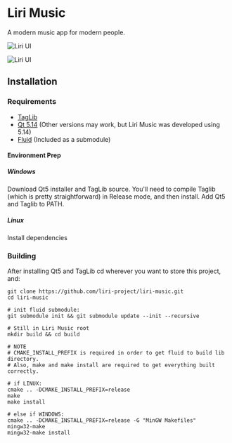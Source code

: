 # Liri Music

A modern music app for modern people.

![Liri UI](https://github.com/lirios/music/blob/master/images/liri3.png "Liri UI")

![Liri UI](https://github.com/lirios/music/blob/master/images/liri4.png "Liri Single Album View")

## Installation

### Requirements
- [TagLib](https://taglib.org)
- [Qt 5.14](https://www.qt.io/) (Other versions may work, but Liri Music was developed using 5.14)
- [Fluid](https://github.com/lirios/fluid) (Included as a submodule)

#### Environment Prep

##### Windows
Download Qt5 installer and TagLib source.  You'll need to compile Taglib (which is pretty straightforward) in Release mode, and then install.  Add Qt5 and Taglib to PATH.

##### Linux
Install dependencies


### Building

After installing Qt5 and TagLib cd wherever you want to store this project, and:

    git clone https://github.com/liri-project/liri-music.git
    cd liri-music

    # init fluid submodule:
    git submodule init && git submodule update --init --recursive

    # Still in Liri Music root
    mkdir build && cd build

    # NOTE
    # CMAKE_INSTALL_PREFIX is required in order to get fluid to build lib directory.
    # Also, make and make install are required to get everything built correctly.

    # if LINUX:
    cmake .. -DCMAKE_INSTALL_PREFIX=release
    make
    make install

    # else if WINDOWS:
    cmake .. -DCMAKE_INSTALL_PREFIX=release -G "MinGW Makefiles"
    mingw32-make
    mingw32-make install




